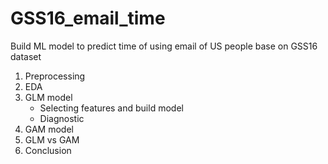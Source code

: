 # GSS16_email_time
Build ML model to predict time of using email of US people base on GSS16 dataset

1. Preprocessing
2. EDA
3. GLM model
   - Selecting features and build model
   - Diagnostic
4. GAM model
5. GLM vs GAM
6. Conclusion
